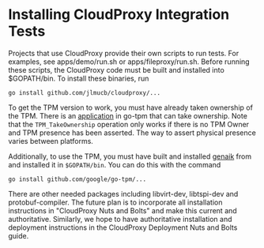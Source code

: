 Installing CloudProxy Integration Tests
=======================================

Projects that use CloudProxy provide their own scripts to run tests. For
examples, see apps/demo/run.sh or apps/fileproxy/run.sh. Before running these
scripts, the CloudProxy code must be built and installed into $GOPATH/bin.  To
install these binaries, run

    go install github.com/jlmucb/cloudproxy/...

To get the TPM version to work, you must have already taken ownership of the
TPM. There is an
[application](https://github.com/google/go-tpm/tree/master/examples/tpm-takeownership)
in go-tpm that can take ownership. Note that the
`TPM_TakeOwnership` operation only works if there is no TPM Owner and TPM
presence has been asserted. The way to assert physical presence varies between
platforms.

Additionally, to use the TPM, you must have built and installed
[genaik](https://github.com/google/go-tpm/tree/master/examples/genaik) from
and installed it in `$GOPATH/bin`. You
can do this with the command

    go install github.com/google/go-tpm/...

There are other needed packages including libvirt-dev, libtspi-dev and
protobuf-compiler. The future plan is to incorporate all installation instructions
in "CloudProxy Nuts and Bolts" and make this current and authoritative.  Similarly,
we hope to have authoritative installation and deployment instructions in the
CloudProxy Deployment Nuts and Bolts guide.
